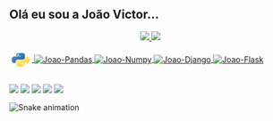 ## Olá eu sou a João Victor...

<div align="center">
  <a href="https://github.com/joaovhidalgo">
  <img height="180em" src="https://github-readme-stats.vercel.app/api?username=joaovhidalgo&show_icons=true&theme=calm&title_color=3ae868&icon_color=3ae868&include_all_commits=true&count_private=true"/>
  <img height="180em" src="https://github-readme-stats.vercel.app/api/top-langs/?username=joaovhidalgo&layout=compact&langs_count=7&theme=calm&title_color=3ae868"/>
</div>
<div style="display: inline_block"><br>
  <img align="center" alt="Joao-Python" height="30" width="40" src="https://raw.githubusercontent.com/devicons/devicon/master/icons/python/python-original.svg">
  <img align="center" alt="Joao-Pandas" height="30" width="40" src="https://cdn.jsdelivr.net/gh/devicons/devicon/icons/pandas/pandas-original.svg" />
  <img align="center" alt="Joao-Numpy" height="30" width="40" src="https://cdn.jsdelivr.net/gh/devicons/devicon/icons/numpy/numpy-original.svg" />
  <img align="center" alt="Joao-Django" height="30" width="40" src="https://cdn.jsdelivr.net/gh/devicons/devicon/icons/django/django-original.svg" />
  <img align="center" alt="Joao-Flask" height="30" width="40" src="https://cdn.jsdelivr.net/gh/devicons/devicon/icons/flask/flask-original.svg" />
</div>
  
  ##
 
<div> 
  <a href = "https://twitter.com/joaovhidalgo"><img src="https://img.shields.io/badge/Twitter-1DA1F2?style=for-the-badge&logo=twitter&logoColor=white"></a>
  <a href = "https://medium.com/@joaok3.jv"><img src="https://img.shields.io/badge/Medium-12100E?style=for-the-badge&logo=medium&logoColor=white"></a>
  <a href="https://instagram.com/joaov.hidalgo" target="_blank"><img src="https://img.shields.io/badge/-Instagram-%23E4405F?style=for-the-badge&logo=instagram&logoColor=white" target="_blank"></a>
  <a href = "mailto:joaov.hidalgo@gmail.com"><img src="https://img.shields.io/badge/-Gmail-%23333?style=for-the-badge&logo=gmail&logoColor=white" target="_blank"></a>
  <a href="https://www.linkedin.com/in/joaov.hidalgo" target="_blank"><img src="https://img.shields.io/badge/-LinkedIn-%230077B5?style=for-the-badge&logo=linkedin&logoColor=white" target="_blank"></a> 
 
  ![Snake animation](https://github.com/joaovhidalgo/joaovhidalgo/blob/output/github-contribution-grid-snake.svg)
 
</div>
